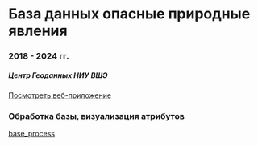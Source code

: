 # База данных опасные природные явления
### 2018 - 2024 гг.
##### Центр Геоданных НИУ ВШЭ


[Посмотреть веб-приложение](https://adaptation-bsvgjwiovzn6sm3afuq5co.streamlit.app/)


### Обработка базы, визуализация атрибутов
[base_process](analysis/base_process.ipynb)

